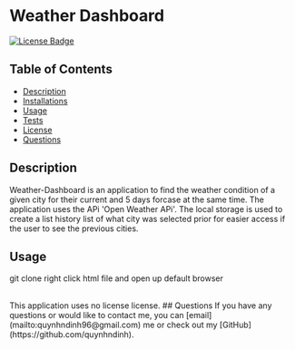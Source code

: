 # Weather Dashboard
[![License Badge]()]()
  ## Table of Contents
  - [Description](#Description)
  - [Installations](#Installations)
  - [Usage](#Usage)
  - [Tests](#Tests)
  - [License](#License)
  - [Questions](#Questions)
  ## Description
  Weather-Dashboard is an application to find the weather condition of a given city for their current and 5 days forcase at the same time. The application uses the APi 'Open     Weather APi'. The local storage is used to create a list history list of what city was selected prior for easier access if the user to see the previous cities.
  
  ## Usage
  git clone right click html file and open up default browser
 
  </br>
  This application uses no license license. 
  ## Questions 
  If you have any questions or would like to contact me, you can [email](mailto:quynhndinh96@gmail.com) me
  or check out my [GitHub](https://github.com/quynhndinh).
